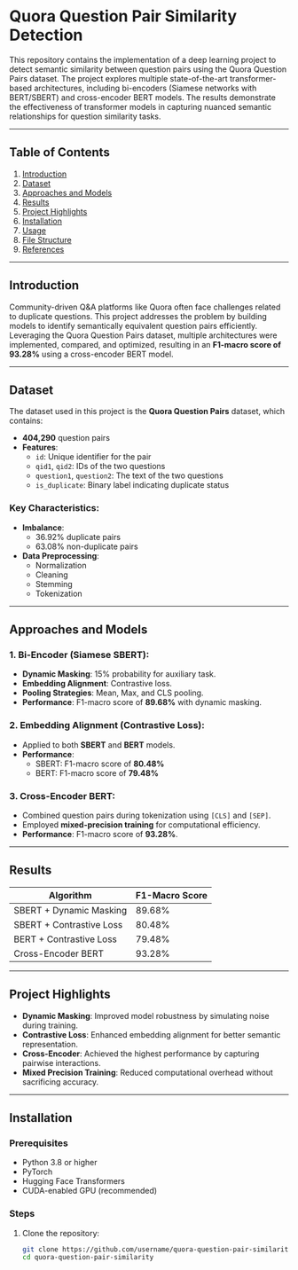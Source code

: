 # Quora Question Pair Similarity Detection

This repository contains the implementation of a deep learning project to detect semantic similarity between question pairs using the Quora Question Pairs dataset. The project explores multiple state-of-the-art transformer-based architectures, including bi-encoders (Siamese networks with BERT/SBERT) and cross-encoder BERT models. The results demonstrate the effectiveness of transformer models in capturing nuanced semantic relationships for question similarity tasks.

---

## Table of Contents
1. [Introduction](#introduction)
2. [Dataset](#dataset)
3. [Approaches and Models](#approaches-and-models)
4. [Results](#results)
5. [Project Highlights](#project-highlights)
6. [Installation](#installation)
7. [Usage](#usage)
8. [File Structure](#file-structure)
9. [References](#references)

---

## Introduction

Community-driven Q&A platforms like Quora often face challenges related to duplicate questions. This project addresses the problem by building models to identify semantically equivalent question pairs efficiently. Leveraging the Quora Question Pairs dataset, multiple architectures were implemented, compared, and optimized, resulting in an **F1-macro score of 93.28%** using a cross-encoder BERT model.

---

## Dataset

The dataset used in this project is the **Quora Question Pairs** dataset, which contains:

- **404,290** question pairs  
- **Features**:  
  - `id`: Unique identifier for the pair  
  - `qid1`, `qid2`: IDs of the two questions  
  - `question1`, `question2`: The text of the two questions  
  - `is_duplicate`: Binary label indicating duplicate status  

### Key Characteristics:
- **Imbalance**:  
  - 36.92% duplicate pairs  
  - 63.08% non-duplicate pairs  
- **Data Preprocessing**:  
  - Normalization  
  - Cleaning  
  - Stemming  
  - Tokenization  

---

## Approaches and Models

### 1. **Bi-Encoder (Siamese SBERT)**:
- **Dynamic Masking**: 15% probability for auxiliary task.  
- **Embedding Alignment**: Contrastive loss.  
- **Pooling Strategies**: Mean, Max, and CLS pooling.  
- **Performance**: F1-macro score of **89.68%** with dynamic masking.  

### 2. **Embedding Alignment (Contrastive Loss)**:
- Applied to both **SBERT** and **BERT** models.  
- **Performance**:  
  - SBERT: F1-macro score of **80.48%**  
  - BERT: F1-macro score of **79.48%**  

### 3. **Cross-Encoder BERT**:
- Combined question pairs during tokenization using `[CLS]` and `[SEP]`.  
- Employed **mixed-precision training** for computational efficiency.  
- **Performance**: F1-macro score of **93.28%**.  

---

## Results

| **Algorithm**                 | **F1-Macro Score** |
|-------------------------------|--------------------|
| SBERT + Dynamic Masking       | 89.68%            |
| SBERT + Contrastive Loss      | 80.48%            |
| BERT + Contrastive Loss       | 79.48%            |
| Cross-Encoder BERT            | 93.28%            |

---

## Project Highlights

- **Dynamic Masking**: Improved model robustness by simulating noise during training.  
- **Contrastive Loss**: Enhanced embedding alignment for better semantic representation.  
- **Cross-Encoder**: Achieved the highest performance by capturing pairwise interactions.  
- **Mixed Precision Training**: Reduced computational overhead without sacrificing accuracy.  

---

## Installation

### Prerequisites
- Python 3.8 or higher  
- PyTorch  
- Hugging Face Transformers  
- CUDA-enabled GPU (recommended)  

### Steps
1. Clone the repository:
   ```bash
   git clone https://github.com/username/quora-question-pair-similarity.git
   cd quora-question-pair-similarity
